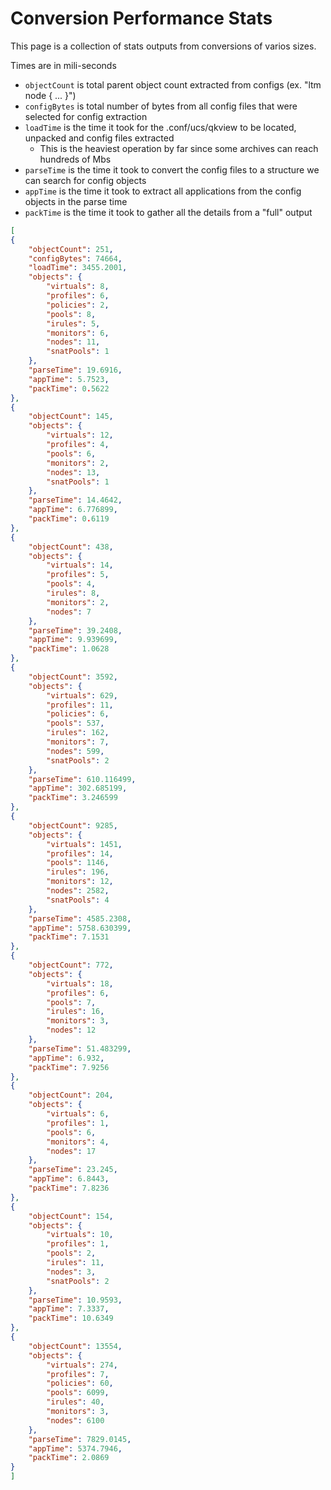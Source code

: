 
# Conversion Performance Stats

This page is a collection of stats outputs from conversions of varios sizes.

Times are in mili-seconds

- `objectCount` is total parent object count extracted from configs (ex. "ltm node { ... }")
- `configBytes` is total number of bytes from all config files that were selected for config extraction
- `loadTime` is the time it took for the .conf/ucs/qkview to be located, unpacked and config files extracted
    - This is the heaviest operation by far since some archives can reach hundreds of Mbs
- `parseTime` is the time it took to convert the config files to a structure we can search for config objects
- `appTime` is the time it took to extract all applications from the config objects in the parse time
- `packTime` is the time it took to gather all the details from a "full" output

```json
[
{
    "objectCount": 251,
    "configBytes": 74664,
    "loadTime": 3455.2001,
    "objects": {
        "virtuals": 8,
        "profiles": 6,
        "policies": 2,
        "pools": 8,
        "irules": 5,
        "monitors": 6,
        "nodes": 11,
        "snatPools": 1
    },
    "parseTime": 19.6916,
    "appTime": 5.7523,
    "packTime": 0.5622
},
{
    "objectCount": 145,
    "objects": {
        "virtuals": 12,
        "profiles": 4,
        "pools": 6,
        "monitors": 2,
        "nodes": 13,
        "snatPools": 1
    },
    "parseTime": 14.4642,
    "appTime": 6.776899,
    "packTime": 0.6119
},
{
    "objectCount": 438,
    "objects": {
        "virtuals": 14,
        "profiles": 5,
        "pools": 4,
        "irules": 8,
        "monitors": 2,
        "nodes": 7
    },
    "parseTime": 39.2408,
    "appTime": 9.939699,
    "packTime": 1.0628
},
{
    "objectCount": 3592,
    "objects": {
        "virtuals": 629,
        "profiles": 11,
        "policies": 6,
        "pools": 537,
        "irules": 162,
        "monitors": 7,
        "nodes": 599,
        "snatPools": 2
    },
    "parseTime": 610.116499,
    "appTime": 302.685199,
    "packTime": 3.246599
},
{
    "objectCount": 9285,
    "objects": {
        "virtuals": 1451,
        "profiles": 14,
        "pools": 1146,
        "irules": 196,
        "monitors": 12,
        "nodes": 2582,
        "snatPools": 4
    },
    "parseTime": 4585.2308,
    "appTime": 5758.630399,
    "packTime": 7.1531
},
{
    "objectCount": 772,
    "objects": {
        "virtuals": 18,
        "profiles": 6,
        "pools": 7,
        "irules": 16,
        "monitors": 3,
        "nodes": 12
    },
    "parseTime": 51.483299,
    "appTime": 6.932,
    "packTime": 7.9256
},
{
    "objectCount": 204,
    "objects": {
        "virtuals": 6,
        "profiles": 1,
        "pools": 6,
        "monitors": 4,
        "nodes": 17
    },
    "parseTime": 23.245,
    "appTime": 6.8443,
    "packTime": 7.8236
},
{
    "objectCount": 154,
    "objects": {
        "virtuals": 10,
        "profiles": 1,
        "pools": 2,
        "irules": 11,
        "nodes": 3,
        "snatPools": 2
    },
    "parseTime": 10.9593,
    "appTime": 7.3337,
    "packTime": 10.6349
},
{
    "objectCount": 13554,
    "objects": {
        "virtuals": 274,
        "profiles": 7,
        "policies": 60,
        "pools": 6099,
        "irules": 40,
        "monitors": 3,
        "nodes": 6100
    },
    "parseTime": 7829.0145,
    "appTime": 5374.7946,
    "packTime": 2.0869
}
]
```